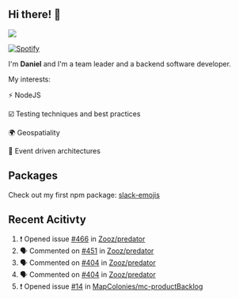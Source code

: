 ## Hi there! 👋

<p>
  <img src="https://github-readme-stats.vercel.app/api?username=syncush&theme=tokyonight">
</p>

[![Spotify](https://novatorem-rust.vercel.app/api/spotify)](https://open.spotify.com/user/syncush)

I'm **Daniel** and I'm a team leader and a backend software developer.

My interests:

⚡ NodeJS

☑️ Testing techniques and best practices

🌍 Geospatiality

🧠 Event driven architectures

## Packages
Check out my first npm package: [slack-emojis](https://www.npmjs.com/package/slack-emojis)

## Recent Acitivty
<!--START_SECTION:activity-->
1. ❗️ Opened issue [#466](https://github.com/Zooz/predator/issues/466) in [Zooz/predator](https://github.com/Zooz/predator)
2. 🗣 Commented on [#451](https://github.com/Zooz/predator/issues/451) in [Zooz/predator](https://github.com/Zooz/predator)
3. 🗣 Commented on [#404](https://github.com/Zooz/predator/issues/404) in [Zooz/predator](https://github.com/Zooz/predator)
4. 🗣 Commented on [#404](https://github.com/Zooz/predator/issues/404) in [Zooz/predator](https://github.com/Zooz/predator)
5. ❗️ Opened issue [#14](https://github.com/MapColonies/mc-productBacklog/issues/14) in [MapColonies/mc-productBacklog](https://github.com/MapColonies/mc-productBacklog)
<!--END_SECTION:activity-->
